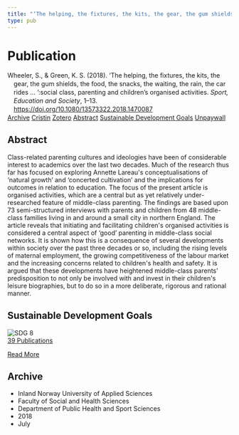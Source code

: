 ```yaml
---
title: "‘The helping, the fixtures, the kits, the gear, the gum shields, the food, the snacks, the waiting, the rain, the car rides … ’:social class, parenting and children’s organised activities"
type: pub
---
```

<h1>Publication</h1>
<article id="csl-bib-container-GKW4P3KS" class="csl-bib-container">
  <div class="csl-bib-body" style="line-height: 1.35; padding-left: 1em; text-indent:-1em;">
  <div class="csl-entry">Wheeler, S., &amp; Green, K. S. (2018). &#x2018;The helping, the fixtures, the kits, the gear, the gum shields, the food, the snacks, the waiting, the rain, the car rides &#x2026; &#x2019;:social class, parenting and children&#x2019;s organised activities. <i>Sport, Education and Society</i>, 1&#x2013;13. <a href="https://doi.org/10.1080/13573322.2018.1470087">https://doi.org/10.1080/13573322.2018.1470087</a></div>
</div>
  <div class="csl-bib-buttons">
    <a href="#taxonomy-article-GKW4P3KS" class="csl-bib-button">Archive</a>
    <a href="https://app.cristin.no/results/show.jsf?id=1595099" alt="Cristin URL" class="csl-bib-button">Cristin</a>
    <a href="http://zotero.org/groups/5022929/items/GKW4P3KS" alt="Zotero URL" class="csl-bib-button">Zotero</a>
    <a href="#abstract-article-GKW4P3KS" class="csl-bib-button">Abstract</a>
    <a href="#sdg-article-GKW4P3KS" class="csl-bib-button">Sustainable Development Goals</a>
    <a href="https://chesterrep.openrepository.com/bitstream/10034/622769/8/Wheeler%20SES%20Manuscript%20%28Final%29.pdf" class="csl-bib-button">Unpaywall</a>
  </div>
  <div id="csl-bib-meta-container-GKW4P3KS"></div>
</article>
<div id="csl-bib-meta-GKW4P3KS" class="csl-bib-meta">
  <article id="abstract-article-GKW4P3KS" class="abstract-article">
    <h1>Abstract</h1>
    Class-related parenting cultures and ideologies have been of considerable interest to academics over the last two decades. Much of the research thus far has focused on exploring Annette Lareau's conceptualisations of ‘natural growth’ and ‘concerted cultivation’ and the implications for outcomes in relation to education. The focus of the present article is organised activities, which are a central but as yet relatively under-researched feature of middle-class parenting. The findings are based upon 73 semi-structured interviews with parents and children from 48 middle-class families living in and around a small city in northern England. The article reveals that initiating and facilitating children's organised activities is considered a central aspect of ‘good’ parenting in middle-class social networks. It is shown how this is a consequence of several developments within society over the past three decades or so, including the rising levels of maternal employment, the growing competitiveness of the labour market and the increasing concerns related to children's health and safety. It is argued that these developments have heightened middle-class parents’ predisposition to not only be involved with and invest in their children's leisure biographies, but to do so in a more deliberate, rigorous and rational manner.
  </article>
  <article id="sdg-article-GKW4P3KS" class="sdg-article">
    <h1>Sustainable Development Goals</h1>
    <div class="sdg-container"><div id="sdg8" class="sdg">
<img src="{{< params subfolder >}}images/sdg/sdg08_en.png" class="image" alt="SDG 8">
<div class="sdg-overlay">
<a href="{{< params subfolder >}}en/archive/?sdg=8#archive" class="sdg-publication-count"><span>39</span> Publications</a>
<p><a href="https://sdgs.un.org/goals/goal8" class="sdg-read-more">Read More</a></p>
</div>
</div></div>
  </article>
  <article id="taxonomy-article-GKW4P3KS" class="taxonomy-article">
    <h1>Archive</h1>
    <ul>
      <li>Inland Norway University of Applied Sciences</li>
      <li>Faculty of Social and Health Sciences</li>
      <li>Department of Public Health and Sport Sciences</li>
      <li>2018</li>
      <li>July</li>
    </ul>
  </article>
</div>
